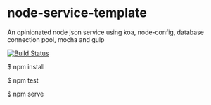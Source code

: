 node-service-template
=====================

An opinionated node json service using koa, node-config, database connection pool, mocha and gulp



[![Build Status](https://travis-ci.org/selvakn/node-service-template.png?branch=master)](https://travis-ci.org/selvakn/node-service-template)

$ npm install

$ npm test

$ npm serve